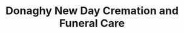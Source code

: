 ---
title: "Donaghy New Day Cremation and Funeral Care"
url: /new-bedford/donaghy-new-day-cremation-and-funeral-care/
shop: funeral directors
---